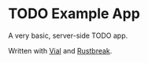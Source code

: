 # TODO Example App

A very basic, server-side TODO app.

Written with [Vial](https://vial.sh) and
[Rustbreak](https://github.com/TheNeikos/rustbreak).
